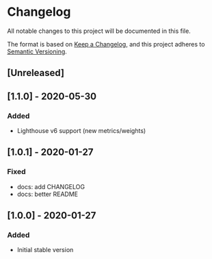 # Changelog
All notable changes to this project will be documented in this file.

The format is based on [Keep a Changelog](https://keepachangelog.com/en/1.0.0/),
and this project adheres to [Semantic Versioning](https://semver.org/spec/v2.0.0.html).

## [Unreleased]

## [1.1.0] - 2020-05-30
### Added
- Lighthouse v6 support (new metrics/weights)

## [1.0.1] - 2020-01-27
### Fixed
- docs: add CHANGELOG
- docs: better README

## [1.0.0] - 2020-01-27
### Added
- Initial stable version